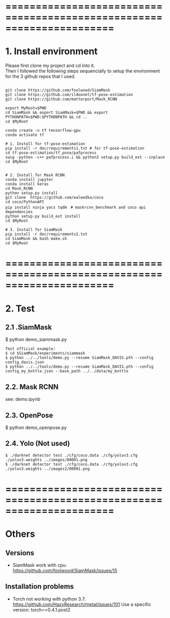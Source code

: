 
# ======================================================================
# 1. Install environment

Please first clone my project and cd into it.   
Then I followed the following steps sequencially to setup the environment for the 3 github repos that I used.

```

git clone https://github.com/foolwood/SiamMask
git clone https://github.com/ildoonet/tf-pose-estimation
git clone https://github.com/matterport/Mask_RCNN

export MyRoot=$PWD
cd SiamMask && export SiamMask=$PWD && export PYTHONPATH=$PWD:$PYTHONPATH && cd ..
cd $MyRoot

conda create -n tf tensorflow-gpu
conda activate tf

# 1. Install for tf-pose-estimation
pip install -r doc/requirements1.txt # for tf-pose-estimation
cd tf-pose-estimation/tf_pose/pafprocess
swig -python -c++ pafprocess.i && python3 setup.py build_ext --inplace
cd $MyRoot


# 2. Install for Mask RCNN
conda install jupyter
conda install keras
cd Mask_RCNN
python setup.py install
git clone  https://github.com/waleedka/coco  
cd coco/PythonAPI  
pip install ninja yacs tqdm　# maskrcnn_benchmark and coco api dependencies  
python setup.py build_ext install  
cd $MyRoot

# 3. Install for SiamMask
pip install -r doc/requirements2.txt
cd SiamMask && bash make.sh
cd $MyRoot

```
 


# ======================================================================
# 2. Test

## 2.1 .SiamMask
$ python demo_siammask.py

```
Test official example:
$ cd $SiamMask/experiments/siammask    
$ python ../../tools/demo.py --resume SiamMask_DAVIS.pth --config config_davis.json  
$ python ../../tools/demo.py --resume SiamMask_DAVIS.pth --config config_my_bottle.json --base_path ../../data/my_bottle  
```

## 2.2. Mask RCNN
see: demo.ipynb

## 2.3. OpenPose
$ python demo_openpose.py

## 2.4. Yolo (Not used)
```
$ ./darknet detector test ./cfg/coco.data ./cfg/yolov3.cfg ./yolov3.weights ../images/00001.png  
$ ./darknet detector test ./cfg/coco.data ./cfg/yolov3.cfg ./yolov3.weights ../images2/00001.png  
```


# ======================================================================
# Others

## Versions
* SiamMask work with cpu:  
https://github.com/foolwood/SiamMask/issues/15


## Installation problems

* Torch not working with python 3.7:
https://github.com/HazyResearch/metal/issues/101
Use a specific version: torch==0.4.1.post2